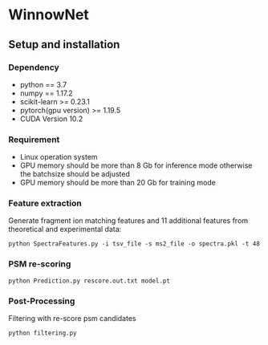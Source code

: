 # WinnowNet

## Setup and installation
### Dependency
* python == 3.7
* numpy == 1.17.2
* scikit-learn >= 0.23.1
* pytorch(gpu version) >= 1.19.5
* CUDA Version 10.2
### Requirement
* Linux operation system
* GPU memory should be more than 8 Gb for inference mode otherwise the batchsize should be adjusted
* GPU memory should be more than 20 Gb for training mode

### Feature extraction

Generate fragment ion matching features and 11 additional features from theoretical and experimental data:
```
python SpectraFeatures.py -i tsv_file -s ms2_file -o spectra.pkl -t 48
```
### PSM re-scoring
```
python Prediction.py rescore.out.txt model.pt
```
### Post-Processing
Filtering with re-score psm candidates
```
python filtering.py
```
